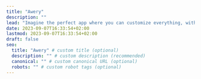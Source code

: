 ```yaml
---
title: "Awery"
description: ""
lead: "Imagine the perfect app where you can customize everything, with tons of features and a stylish look. It's all about Awery!"
date: 2023-09-07T16:33:54+02:00
lastmod: 2023-09-07T16:33:54+02:00
draft: false
seo:
  title: "Awery" # custom title (optional)
  description: "" # custom description (recommended)
  canonical: "" # custom canonical URL (optional)
  robots: "" # custom robot tags (optional)
---
```


